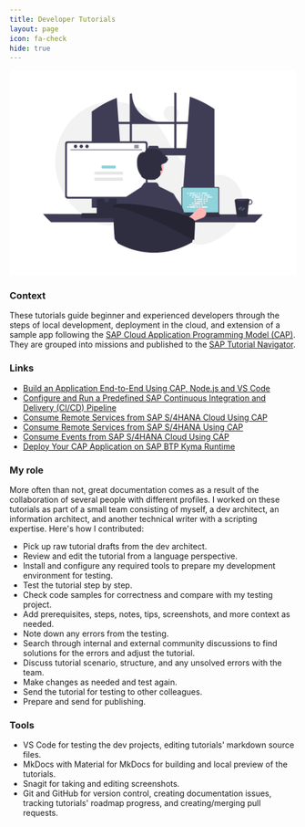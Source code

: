 ```yaml
---
title: Developer Tutorials
layout: page
icon: fa-check
hide: true
---
```


![Dev Tutorials Illustration](assets/images/undraw_Programming_re_kg9v.png)

### Context
These tutorials guide beginner and experienced developers through the steps of local development, deployment in the cloud, and extension of a sample app following the [SAP Cloud Application Programming Model (CAP)](https://cap.cloud.sap/docs/about/). They are grouped into missions and published to the [SAP Tutorial Navigator](https://developers.sap.com/tutorial-navigator.html).

### Links

- [Build an Application End-to-End Using CAP, Node.js and VS Code](https://developers.sap.com/mission.btp-application-cap-e2e.html)
- [Configure and Run a Predefined SAP Continuous Integration and Delivery (CI/CD) Pipeline](https://developers.sap.com/tutorials/btp-app-ci-cd-btp.html)
- [Consume Remote Services from SAP S/4HANA Cloud Using CAP](https://developers.sap.com/mission.btp-consume-external-service-cap.html)
- [Consume Remote Services from SAP S/4HANA Using CAP](https://developers.sap.com/mission.btp-consume-external-service-s4hana-cap.html)
- [Consume Events from SAP S/4HANA Cloud Using CAP](https://developers.sap.com/mission.btp-consume-events-s4hana-cloud-cap.html)
- [Deploy Your CAP Application on SAP BTP Kyma Runtime](https://developers.sap.com/mission.btp-deploy-cap-kyma.html)

### My role

More often than not, great documentation comes as a result of the collaboration of several people with different profiles. I worked on these tutorials as part of a small team consisting of myself, a dev architect, an information architect, and another technical writer with a scripting expertise. Here's how I contributed:

- Pick up raw tutorial drafts from the dev architect.
- Review and edit the tutorial from a language perspective.
- Install and configure any required tools to prepare my development environment for testing. 
- Test the tutorial step by step.
- Check code samples for correctness and compare with my testing project.
- Add prerequisites, steps, notes, tips, screenshots, and more context as needed.
- Note down any errors from the testing.
- Search through internal and external community discussions to find solutions for the errors and adjust the tutorial.
- Discuss tutorial scenario, structure, and any unsolved errors with the team.
- Make changes as needed and test again.
- Send the tutorial for testing to other colleagues. 
- Prepare and send for publishing.


### Tools

- VS Code for testing the dev projects, editing tutorials' markdown source files.
- MkDocs with Material for MkDocs for building and local preview of the tutorials.
- Snagit for taking and editing screenshots.
- Git and GitHub for version control, creating documentation issues, tracking tutorials' roadmap progress, and creating/merging pull requests.
